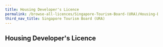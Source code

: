 ```yaml
---
title: Housing Developer's Licence
permalink: /browse-all-licences/Singapore-Tourism-Board-(URA)/Housing-Developer's-Licence
third_nav_title: Singapore Tourism Board (URA)
---
```

## Housing Developer's Licence
